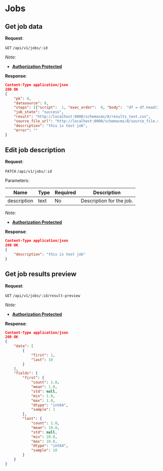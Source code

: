 # Jobs

## Get job data

**Request**:

`GET` `/api/v1/jobs/:id`

*Note:*

- **[Authorization Protected](authentication.md)**

**Response**:

```json
Content-Type application/json
200 OK
{
    "pk": 8,
    "datasource": 8,
    "steps": [{"script":  1, "exec_order":  0, "body":  "df = df.head(3)"}],
    "job_state": "success",
    "result": "http://localhost:8000/schemacms/8/results_test.csv",
    "source_file_url": "http://localhost:8000/schemacms/8/source_file.csv?versionID=1123",
    "description": "this is test job",
    "error": ""
}
```

## Edit job description

**Request**:

`PATCH` `/api/v1/jobs/:id`

Parameters:

Name       | Type   | Required | Description
-----------|--------|----------|------------
description| text   | No       | Description for the job.

*Note:*

- **[Authorization Protected](authentication.md)**

**Response**:

```json
Content-Type application/json
200 OK
{
    "description": "this is test job"
}
```

## Get job results preview

**Request**:

`GET` `/api/v1/jobs/:id/result-preview`

*Note:*

- **[Authorization Protected](authentication.md)**

**Response**:

```json
Content-Type application/json
200 OK
{
    "data": [
        {
            "first": 1,
            "last": 10
        }
    ],
    "fields": {
        "first": {
            "count": 1.0,
            "mean": 1.0,
            "std": null,
            "min": 1.0,
            "max": 1.0,
            "dtype": "int64",
            "sample": 1
        },
        "last": {
            "count": 1.0,
            "mean": 10.0,
            "std": null,
            "min": 10.0,
            "max": 10.0,
            "dtype": "int64",
            "sample": 10
        }
    }
}
```